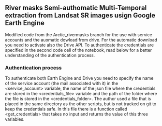 ## River masks Semi-authomatic Multi-Temporal extraction from Landsat SR images usign Google Earth Engine

Modified code from the Arctic_rivermasks branch for the use with service accounts and the auomatic dowload from drive.
For the automatic download you need to activate also the Drive API.
To authenticate the credentials are specified in the second code cell of the notebook, read below for a better understanding of the authentication process.

### Authentication process
To authenticate both Earth Engine and Drive you need to specify the name of the service account (the mail associated with it) in the <service_account> variable, the name of the json file where the credentials are stored in the <credentials_file> variable and the path of the folder where the file is stored in the <credentials_folder>. The author used a file that is placed in the same directory as the other scripts, but is not tracked on git to keep the credentials safe. In this file there is a function called <get_credentials> that takes no input and returns the value of this three variables.